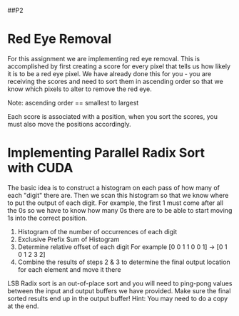    ##P2
   
   Red Eye Removal
   ===============
   
   For this assignment we are implementing red eye removal.  This is
   accomplished by first creating a score for every pixel that tells us how
   likely it is to be a red eye pixel.  We have already done this for you - you
   are receiving the scores and need to sort them in ascending order so that we
   know which pixels to alter to remove the red eye.

   Note: ascending order == smallest to largest

   Each score is associated with a position, when you sort the scores, you must
   also move the positions accordingly.

   Implementing Parallel Radix Sort with CUDA
   ==========================================

   The basic idea is to construct a histogram on each pass of how many of each
   "digit" there are.   Then we scan this histogram so that we know where to put
   the output of each digit.  For example, the first 1 must come after all the
   0s so we have to know how many 0s there are to be able to start moving 1s
   into the correct position.

   1) Histogram of the number of occurrences of each digit
   2) Exclusive Prefix Sum of Histogram
   3) Determine relative offset of each digit
        For example [0 0 1 1 0 0 1]
                ->  [0 1 0 1 2 3 2]
   4) Combine the results of steps 2 & 3 to determine the final
      output location for each element and move it there

   LSB Radix sort is an out-of-place sort and you will need to ping-pong values
   between the input and output buffers we have provided.  Make sure the final
   sorted results end up in the output buffer!  Hint: You may need to do a copy
   at the end.
